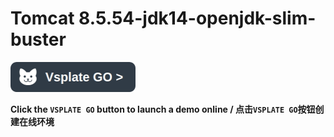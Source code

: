 # Tomcat 8.5.54-jdk14-openjdk-slim-buster

<a href="https://www.vsplate.com/?docker-compose=https://github.com/vsplate/dcenvs/tomcat/8.5.54-jdk14-openjdk-slim-buster"><img alt="VSPLATE GO" src="https://raw.githubusercontent.com/vsplate/images/master/vsgo_btn.png" width="200px"></a>

**Click the `VSPLATE GO` button to launch a demo online / 点击`VSPLATE GO`按钮创建在线环境**